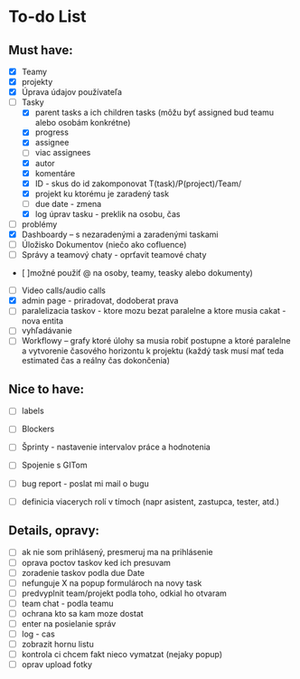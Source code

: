#  To-do List

## Must have:
- [x] Teamy 
- [x] projekty
- [x] Úprava údajov používateľa 
- [ ] Tasky
  - [x] parent tasks a ich children tasks (môžu byť assigned bud teamu alebo osobám konkrétne)
  - [x] progress
  - [x] assignee 
  - [ ] viac assignees
  - [x] autor
  - [x] komentáre
  - [x] ID - skus do id zakomponovat T(task)/P(project)/Team/
  - [x] projekt ku ktorému je zaradený task
  - [ ] due date - zmena
  - [x] log úprav tasku - preklik na osobu, čas 
- [ ] problémy
- [x] Dashboardy – s nezaradenými a zaradenými taskami
- [ ] Úložisko Dokumentov (niečo ako cofluence)
- [ ] Správy a teamový chaty  - oprťavit teamové chaty
- [ ]možné použiť @ na osoby, teamy, teasky alebo dokumenty)
- [ ] Video calls/audio calls
- [x] admin page - priradovat, dodoberat prava
- [ ] paralelizacia taskov - ktore mozu bezat paralelne a ktore musia cakat - nova entita
- [ ] vyhľadávanie
- [ ] Workflowy – grafy ktoré úlohy sa musia robiť postupne a ktoré paralelne a vytvorenie časového horizontu k projektu (každý task musí mať teda estimated čas a reálny čas dokončenia)
## Nice to have:
- [ ] labels
- [ ] Blockers
- [ ] Šprinty - nastavenie intervalov práce a hodnotenia
- [ ] Spojenie s GITom
- [ ] bug report - poslat mi mail o bugu
- [ ] definicia viacerych rolí v tímoch (napr asistent, zastupca, tester, atd.)


## Details, opravy:
- [ ] ak nie som prihlásený, presmeruj ma na prihlásenie
- [ ] oprava poctov taskov ked ich presuvam
- [ ] zoradenie taskov podla due Date
- [ ] nefunguje X na popup formulároch na novy task
- [ ] predvyplnit team/projekt podla toho, odkial ho otvaram 
- [ ] team chat - podla teamu 
- [ ] ochrana kto sa kam moze dostat
- [ ] enter na posielanie správ
- [ ] log - cas
- [ ] zobrazit hornu listu
- [ ] kontrola ci chcem fakt nieco vymatzat (nejaky popup)
- [ ] oprav upload fotky
